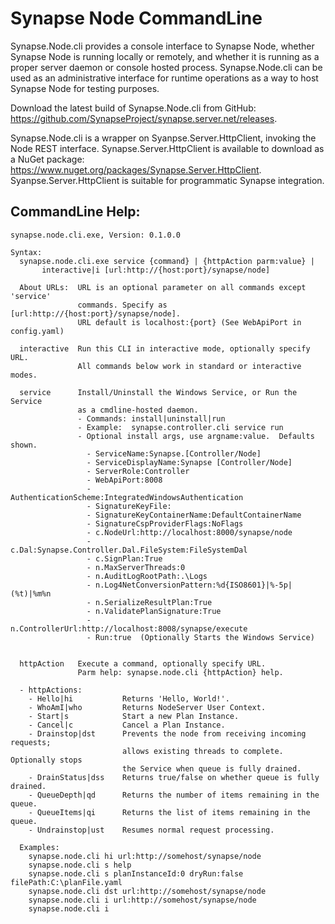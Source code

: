 # Synapse Node CommandLine

Synapse.Node.cli provides a console interface to Synapse Node, whether Synapse Node is running locally or remotely, and whether it is running as a proper server daemon or console hosted process.  Synapse.Node.cli can be used as an administrative interface for runtime operations as a way to host Synapse Node for testing purposes.

Download the latest build of Synapse.Node.cli from GitHub: <a href="https://github.com/SynapseProject/synapse.server.net/releases" target="_blank">https://github.com/SynapseProject/synapse.server.net/releases</a>.

Synapse.Node.cli is a wrapper on Syanpse.Server.HttpClient, invoking the Node REST interface.  Synapse.Server.HttpClient is available to download as a NuGet package: <a href="https://www.nuget.org/packages/Synapse.Server.HttpClient" target="_blank">https://www.nuget.org/packages/Synapse.Server.HttpClient</a>.  Syanpse.Server.HttpClient is suitable for programmatic Synapse integration.

## CommandLine Help:

```dos
synapse.node.cli.exe, Version: 0.1.0.0

Syntax:
  synapse.node.cli.exe service {command} | {httpAction parm:value} |
       interactive|i [url:http://{host:port}/synapse/node]

  About URLs:  URL is an optional parameter on all commands except 'service'
               commands. Specify as [url:http://{host:port}/synapse/node].
               URL default is localhost:{port} (See WebApiPort in config.yaml)

  interactive  Run this CLI in interactive mode, optionally specify URL.
               All commands below work in standard or interactive modes.

  service      Install/Uninstall the Windows Service, or Run the Service
               as a cmdline-hosted daemon.
               - Commands: install|uninstall|run
               - Example:  synapse.controller.cli service run
               - Optional install args, use argname:value.  Defaults shown.
                 - ServiceName:Synapse.[Controller/Node]
                 - ServiceDisplayName:Synapse [Controller/Node]
                 - ServerRole:Controller
                 - WebApiPort:8008
                 - AuthenticationScheme:IntegratedWindowsAuthentication
                 - SignatureKeyFile:
                 - SignatureKeyContainerName:DefaultContainerName
                 - SignatureCspProviderFlags:NoFlags
                 - c.NodeUrl:http://localhost:8000/synapse/node
                 - c.Dal:Synapse.Controller.Dal.FileSystem:FileSystemDal
                 - c.SignPlan:True
                 - n.MaxServerThreads:0
                 - n.AuditLogRootPath:.\Logs
                 - n.Log4NetConversionPattern:%d{ISO8601}|%-5p|(%t)|%m%n
                 - n.SerializeResultPlan:True
                 - n.ValidatePlanSignature:True
                 - n.ControllerUrl:http://localhost:8008/synapse/execute
                 - Run:true  (Optionally Starts the Windows Service)


  httpAction   Execute a command, optionally specify URL.
               Parm help: synapse.node.cli {httpAction} help.

  - httpActions:
    - Hello|hi           Returns 'Hello, World!'.
    - WhoAmI|who         Returns NodeServer User Context.
    - Start|s            Start a new Plan Instance.
    - Cancel|c           Cancel a Plan Instance.
    - Drainstop|dst      Prevents the node from receiving incoming requests;
                         allows existing threads to complete. Optionally stops
                         the Service when queue is fully drained.
    - DrainStatus|dss    Returns true/false on whether queue is fully drained.
    - QueueDepth|qd      Returns the number of items remaining in the queue.
    - QueueItems|qi      Returns the list of items remaining in the queue.
    - Undrainstop|ust    Resumes normal request processing.

  Examples:
    synapse.node.cli hi url:http://somehost/synapse/node
    synapse.node.cli s help
    synapse.node.cli s planInstanceId:0 dryRun:false filePath:C:\planFile.yaml
    synapse.node.cli dst url:http://somehost/synapse/node
    synapse.node.cli i url:http://somehost/synapse/node
    synapse.node.cli i
```